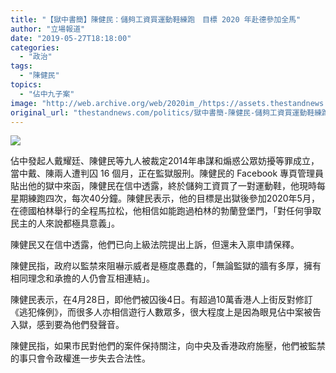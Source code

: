 ```yaml
---
title: "【獄中書簡】陳健民：儲夠工資買運動鞋練跑　目標 2020 年赴德參加全馬"
author: "立場報道"
date: "2019-05-27T18:18:00"
categories:
  - "政治"
tags:
  - "陳健民"
topics:
  - "佔中九子案"
image: "http://web.archive.org/web/2020im_/https://assets.thestandnews.com/media/photos/km-09_Py9Z9.png"
original_url: "thestandnews.com/politics/獄中書簡-陳健民-儲夠工資買運動鞋練跑-目標-2020-年赴德參加全馬"
---
```

![](http://web.archive.org/web/2020im_/https://assets.thestandnews.com/media/photos/km-09_Py9Z9.png)

佔中發起人戴耀廷、陳健民等九人被裁定2014年串謀和煽惑公眾妨擾等罪成立，當中戴、陳兩人遭判囚 16 個月，正在監獄服刑。陳健民的 Facebook 專頁管理員貼出他的獄中來函，陳健民在信中透露，終於儲夠工資買了一對運動鞋，他現時每星期練跑四次，每次40分鐘。陳健民表示，他的目標是出獄後參加2020年5月，在德國柏林舉行的全程馬拉松，他相信如能跑過柏林的勃蘭登堡門，「對任何爭取民主的人來說都極具意義」。

陳健民又在信中透露，他們已向上級法院提出上訴，但還未入禀申請保釋。

陳健民指，政府以監禁來阻嚇示威者是極度愚蠢的，「無論監獄的牆有多厚，擁有相同理念和承擔的人仍會互相連結」。

陳健民表示，在4月28日，即他們被囚後4日。有超過10萬香港人上街反對修訂《逃犯條例》，而很多人亦相信遊行人數眾多，很大程度上是因為眼見佔中案被告入獄，感到要為他們發聲音。

陳健民指，如果市民對他們的案件保持關注，向中央及香港政府施壓，他們被監禁的事只會令政權進一步失去合法性。
